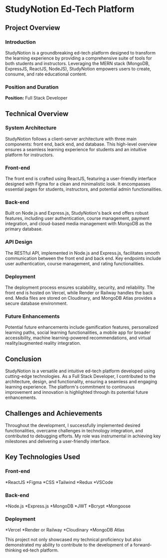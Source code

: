 # StudyNotion Ed-Tech Platform

## Project Overview

### Introduction
StudyNotion is a groundbreaking ed-tech platform designed to transform the learning experience by providing a comprehensive suite of tools for both students and instructors. Leveraging the MERN stack (MongoDB, ExpressJS, ReactJS, NodeJS), StudyNotion empowers users to create, consume, and rate educational content.

### Position and Duration
**Position:** Full Stack Developer

## Technical Overview

### System Architecture
StudyNotion follows a client-server architecture with three main components: front end, back end, and database. This high-level overview ensures a seamless learning experience for students and an intuitive platform for instructors.

### Front-end
The front end is crafted using ReactJS, featuring a user-friendly interface designed with Figma for a clean and minimalistic look. It encompasses essential pages for students, instructors, and potential admin functionalities.

### Back-end
Built on Node.js and Express.js, StudyNotion's back end offers robust features, including user authentication, course management, payment integration, and cloud-based media management with MongoDB as the primary database.

### API Design
The RESTful API, implemented in Node.js and Express.js, facilitates smooth communication between the front end and back end. Key endpoints include user authentication, course management, and rating functionalities.

### Deployment
The deployment process ensures scalability, security, and reliability. The front end is hosted on Vercel, while Render or Railway handles the back end. Media files are stored on Cloudinary, and MongoDB Atlas provides a secure database environment.

### Future Enhancements
Potential future enhancements include gamification features, personalized learning paths, social learning functionalities, a mobile app for broader accessibility, machine learning-powered recommendations, and virtual reality/augmented reality integration.

## Conclusion
StudyNotion is a versatile and intuitive ed-tech platform developed using cutting-edge technologies. As a Full Stack Developer, I contributed to the architecture, design, and functionality, ensuring a seamless and engaging learning experience. The platform's commitment to continuous improvement and innovation is highlighted through its potential future enhancements.

## Challenges and Achievements
Throughout the development, I successfully implemented desired functionalities, overcame challenges in technology integration, and contributed to debugging efforts. My role was instrumental in achieving key milestones and delivering a user-friendly interface.

## Key Technologies Used

### Front-end
*ReactJS
*Figma
*CSS
*Tailwind
*Redux
*VSCode

### Back-end
*Node.js
*Express.js
*MongoDB
*JWT
*Bcrypt
*Mongoose

### Deployment
*Vercel
*Render or Railway
*Cloudinary
*MongoDB Atlas

This project not only showcased my technical proficiency but also demonstrated my ability to contribute to the development of a forward-thinking ed-tech platform.
